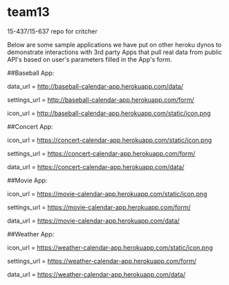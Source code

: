 # team13
15-437/15-637 repo for critcher


Below are some sample applications we have put on other heroku dynos to demonstrate interactions with 3rd party Apps that pull real data from public API's based on user's parameters filled in the App's form.

##Baseball App:

data_url = http://baseball-calendar-app.herokuapp.com/data/

settings_url = http://baseball-calendar-app.herokuapp.com/form/

icon_url = http://baseball-calendar-app.herokuapp.com/static/icon.png


##Concert App:

icon_url = https://concert-calendar-app.herokuapp.com/static/icon.png

settings_url = https://concert-calendar-app.herokuapp.com/form/

data_url = https://concert-calendar-app.herokuapp.com/data/


##Movie App:

icon_url = https://movie-calendar-app.herokuapp.com/static/icon.png

settings_url = https://movie-calendar-app.herokuapp.com/form/

data_url = https://movie-calendar-app.herokuapp.com/data/


##Weather App:

icon_url = https://weather-calendar-app.herokuapp.com/static/icon.png

settings_url = https://weather-calendar-app.herokuapp.com/form/

data_url = https://weather-calendar-app.herokuapp.com/data/


